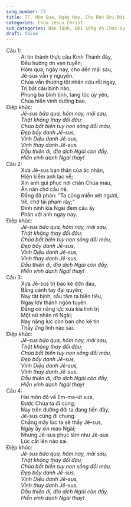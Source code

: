 ```yaml
---
song_number: 77
title: 77. Hôm Qua, Ngày Nay, Cho Đến Đời Đời
categories: Chúa Jêsus Christ
sub_categories: Bản Tánh, Đời Sống Và Chức Vụ
draft: false
---
```

<dl><dt>Câu 1:</dt><dd data-verse="1">Ai tin thành thực câu Kinh Thánh đây, <br/>Đều hưởng ơn vẹn tuyền; <br/>Hôm qua, ngày nay, cho đến mãi sau, <br/>Jê-sus vẫn y nguyên. <br/>Chúa vẫn thương tội nhân cứu rỗi ngay, <br/>Trị bất câu bịnh nào, <br/>Phong ba bình tịnh, tang tóc ủy yên, <br/>Chúa hiển vinh dường bao. </dd><dt>Điệp khúc:</dt><dd data-chorus="1"><em>Jê-sus bữa qua, hôm nay, mãi sau, <br/>Thật không thay đổi đâu; <br/>Chúa bất biến tuy non sông đổi màu, <br/>Đẹp bấy danh Jê-sus, <br/>Vinh Diệu danh Jê-sus, <br/>Vinh thay danh Jê-sus. <br/>Dẫu thiên di, địa dịch Ngài còn đấy, <br/>Hiển vinh danh Ngài thay! </em></dd><dt>Câu 2:</dt><dd data-verse="2">Xưa Jê-sus bạn thân của ác nhân, <br/>Hiện kiếm anh lạc về; <br/>Xin anh qui phục nơi chân Chúa mau, <br/>Ăn năn chớ câu nệ. <br/>Ðấng đã phán: "Ta cũng miễn xét ngươi, <br/>Về, chớ tái phạm rày;" <br/>Ðinh ninh kia Ngài đem câu ấy <br/>Phán với anh ngày nay. </dd><dt>Điệp khúc:</dt><dd data-chorus="1"><em>Jê-sus bữa qua, hôm nay, mãi sau, <br/>Thật không thay đổi đâu; <br/>Chúa bất biến tuy non sông đổi màu, <br/>Đẹp bấy danh Jê-sus, <br/>Vinh Diệu danh Jê-sus, <br/>Vinh thay danh Jê-sus. <br/>Dẫu thiên di, địa dịch Ngài còn đấy, <br/>Hiển vinh danh Ngài thay! </em></dd><dt>Câu 3:</dt><dd data-verse="3">Xưa Jê-sus trị bao kẻ đớn đau, <br/>Bằng cánh tay đại quyền; <br/>Nay tật bịnh, sầu tâm ta biến tiêu, <br/>Ngay khi thánh ngôn tuyên. <br/>Đấng có năng lực xưa kia linh trị <br/>Một nữ nhân rờ Ngài; <br/>Nay năng lực còn ban cho kẻ tin <br/>Thấy ứng linh nào sai. </dd><dt>Điệp khúc:</dt><dd data-chorus="1"><em>Jê-sus bữa qua, hôm nay, mãi sau, <br/>Thật không thay đổi đâu; <br/>Chúa bất biến tuy non sông đổi màu, <br/>Đẹp bấy danh Jê-sus, <br/>Vinh Diệu danh Jê-sus, <br/>Vinh thay danh Jê-sus. <br/>Dẫu thiên di, địa dịch Ngài còn đấy, <br/>Hiển vinh danh Ngài thay! </em></dd><dt>Câu 4:</dt><dd data-verse="4">Hai môn đồ về Em-ma-út xưa, <br/>Ðược Chúa ta đi cùng; <br/>Nay trên đường đời ta đang tiến đây, <br/>Jê-sus cũng đi chung. <br/>Chẳng mấy lúc ta sẽ thấy Jê-sus, <br/>Ngày ấy xin mau Ngài; <br/>Nhưng Jê-sus phục lâm như Jê-sus <br/>Lúc cất lên nào sai. </dd><dt>Điệp khúc:</dt><dd data-chorus="1"><em>Jê-sus bữa qua, hôm nay, mãi sau, <br/>Thật không thay đổi đâu; <br/>Chúa bất biến tuy non sông đổi màu, <br/>Đẹp bấy danh Jê-sus, <br/>Vinh Diệu danh Jê-sus, <br/>Vinh thay danh Jê-sus. <br/>Dẫu thiên di, địa dịch Ngài còn đấy, <br/>Hiển vinh danh Ngài thay! </em></dd></dl>